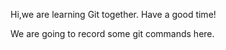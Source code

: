 Hi,we are learning Git together.
Have a good time!

We are going to record some git commands here. 
